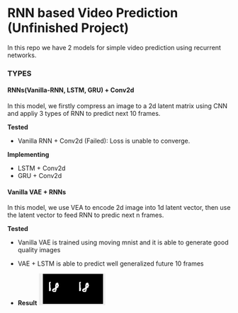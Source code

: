 # RNN based Video Prediction (Unfinished Project)

In this repo we have 2 models for simple video prediction using recurrent networks.

### TYPES

#### RNNs(Vanilla-RNN, LSTM, GRU) + Conv2d

In this model, we firstly compress an image to a 2d latent matrix using CNN and appliy 3 types of RNN to predict next 10 frames.

**Tested**

- Vanilla RNN + Conv2d (Failed): Loss is unable to converge.

**Implementing**

- LSTM + Conv2d
- GRU + Conv2d

#### Vanilla VAE + RNNs

In this model, we use VEA to encode 2d image into 1d latent vector, then use the latent vector to feed RNN to predic next n frames.

**Tested**

- Vanilla VAE is trained using moving mnist and it is able to generate good quality images
- VAE + LSTM is able to predict well generalized future 10 frames

- **Result**
![Alt Text](https://github.com/Eliyas0007/RNNbasedVideoPrediction/blob/main/images/movingmnistprediction.gif)

